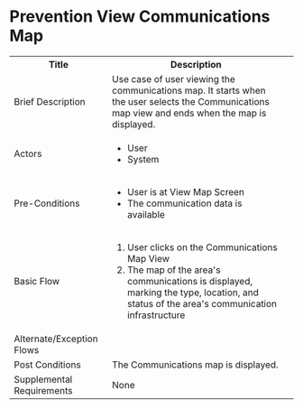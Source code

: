 # Prevention View Communications Map

<table>
  <tr>
    <th> Title </th>
    <th> Description </th>
  </tr>
  <tr>
    <td> Brief Description </td>
    <td>
      Use case of user viewing the communications map. It starts when the user selects the Communications map view and ends when the map is displayed.
    </td>
  </tr>
  <tr>
    <td> Actors </td>
    <td>
      <ul>
          <li>User</li>
          <li>System</li>
      </ul>
    </td>
  </tr>
  <tr>
    <td> Pre-Conditions </td>
    <td>
      <ul>
          <li>User is at View Map Screen</li>
          <li>The communication data is available</li>
      </ul>
    </td>
  </tr>
  <tr>
    <td> Basic Flow </td>
    <td>
      <ol>
          <li>User clicks on the Communications Map View</li>
          <li>The map of the area's communications is displayed, marking the type, location, and status of the area's communication infrastructure</li>
      </ol>
    </td>
  </tr>
  <tr>
    <td> Alternate/Exception Flows </td>
    <td>
    </td>
  <tr>
    <td> Post Conditions </td>
    <td>
        The Communications map is displayed.
    <td>
  </tr>
  <tr>
    <td>Supplemental Requirements</td>
    <td>None</td>
  </tr>
<table>
